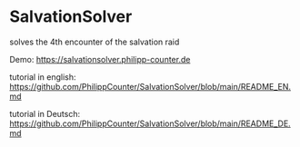 # SalvationSolver
solves the 4th encounter of the salvation raid

Demo:
https://salvationsolver.philipp-counter.de

tutorial in english:
https://github.com/PhilippCounter/SalvationSolver/blob/main/README_EN.md

tutorial in Deutsch:
https://github.com/PhilippCounter/SalvationSolver/blob/main/README_DE.md
